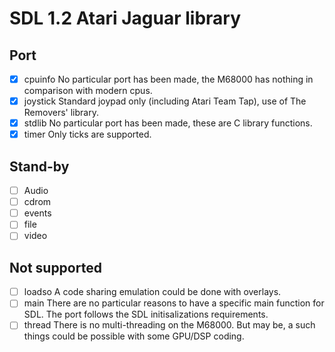 # SDL 1.2 Atari Jaguar library

## Port
- [x] cpuinfo
No particular port has been made, the M68000 has nothing in comparison with modern cpus.
- [x] joystick
Standard joypad only (including Atari Team Tap), use of The Removers' library.
- [x] stdlib
No particular port has been made, these are C library functions.
- [x] timer
Only ticks are supported.

## Stand-by
- [ ] Audio
- [ ] cdrom
- [ ] events
- [ ] file
- [ ] video

## Not supported
- [ ] loadso
A code sharing emulation could be done with overlays.
- [ ] main
There are no particular reasons to have a specific main function for SDL. The port follows the SDL initisalizations requirements.
- [ ] thread
There is no multi-threading on the M68000. But may be, a such things could be possible with some GPU/DSP coding.